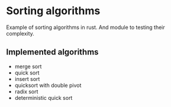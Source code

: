 # Sorting algorithms
Example of sorting algorithms in rust. And module to testing their complexity.
## Implemented algorithms
- merge sort
- quick sort
- insert sort
- quicksort with double pivot
- radix sort
- deterministic quick sort
